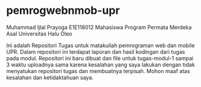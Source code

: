 # pemrogwebnmob-upr
Muhammad Ijlal Prayoga
E1E118012
Mahasiswa Program Permata Merdeka Asal Universitas Halu Oleo

Ini adalah Repositori Tugas untuk matakuliah pemrograman web dan mobile UPR. Dalam repositori ini terdapat laporan dan hasil kodingan dari tugas pada modul. Repositori ini baru dibuat dan file untuk tugas-modul-1 sampai 3 waktu uploadnya sama karena kesalahan yang saya lakukan dengan tidak menyatukan repositori tugas dan membuatnya terpisah. Mohon maaf atas kesalahan dan ketidaktahuan saya.
